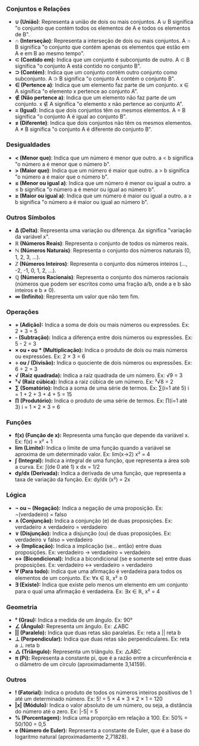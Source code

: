 ### Conjuntos e Relações

- **∪ (União)**: Representa a união de dois ou mais conjuntos. A ∪ B significa "o conjunto que contém todos os elementos de A e todos os elementos de B".
- **∩ (Interseção)**: Representa a interseção de dois ou mais conjuntos. A ∩ B significa "o conjunto que contém apenas os elementos que estão em A e em B ao mesmo tempo".
- **⊂ (Contido em)**: Indica que um conjunto é subconjunto de outro. A ⊂ B significa "o conjunto A está contido no conjunto B".
- **⊃ (Contém)**: Indica que um conjunto contém outro conjunto como subconjunto. A ⊃ B significa "o conjunto A contém o conjunto B".
- **∈ (Pertence a)**: Indica que um elemento faz parte de um conjunto. x ∈ A significa "o elemento x pertence ao conjunto A".
- **∉ (Não pertence a)**: Indica que um elemento não faz parte de um conjunto. x ∉ A significa "o elemento x não pertence ao conjunto A".
- **= (Igual)**: Indica que dois conjuntos têm os mesmos elementos. A = B significa "o conjunto A é igual ao conjunto B".
- **≠ (Diferente)**: Indica que dois conjuntos não têm os mesmos elementos. A ≠ B significa "o conjunto A é diferente do conjunto B".

### Desigualdades

- **< (Menor que)**: Indica que um número é menor que outro. a < b significa "o número a é menor que o número b".
- **> (Maior que)**: Indica que um número é maior que outro. a > b significa "o número a é maior que o número b".
- **≤ (Menor ou igual a)**: Indica que um número é menor ou igual a outro. a ≤ b significa "o número a é menor ou igual ao número b".
- **≥ (Maior ou igual a)**: Indica que um número é maior ou igual a outro. a ≥ b significa "o número a é maior ou igual ao número b".

### Outros Símbolos

- **Δ (Delta)**: Representa uma variação ou diferença. Δx significa "variação da variável x".
- **ℝ (Números Reais)**: Representa o conjunto de todos os números reais.
- **ℕ (Números Naturais)**: Representa o conjunto dos números naturais (0, 1, 2, 3, ...).
- **ℤ (Números Inteiros)**: Representa o conjunto dos números inteiros (..., -2, -1, 0, 1, 2, ...).
- **ℚ (Números Racionais)**: Representa o conjunto dos números racionais (números que podem ser escritos como uma fração a/b, onde a e b são inteiros e b ≠ 0).
- **∞ (Infinito)**: Representa um valor que não tem fim.

### Operações

- **+ (Adição):** Indica a soma de dois ou mais números ou expressões. Ex: 2 + 3 = 5
- **- (Subtração):** Indica a diferença entre dois números ou expressões. Ex: 5 - 2 = 3
- **× ou • ou \* (Multiplicação):** Indica o produto de dois ou mais números ou expressões. Ex: 2 × 3 = 6
- **÷ ou / (Divisão):** Indica o quociente de dois números ou expressões. Ex: 6 ÷ 2 = 3
- **√ (Raiz quadrada):** Indica a raiz quadrada de um número. Ex: √9 = 3
- **³√ (Raiz cúbica):** Indica a raiz cúbica de um número. Ex: ³√8 = 2
- **∑ (Somatório):** Indica a soma de uma série de termos. Ex: ∑(i=1 até 5) i = 1 + 2 + 3 + 4 + 5 = 15
- **∏ (Produtório):** Indica o produto de uma série de termos. Ex: ∏(i=1 até 3) i = 1 × 2 × 3 = 6

### Funções

- **f(x) (Função de x):** Representa uma função que depende da variável x. Ex: f(x) = x² + 1
- **lim (Limite):** Indica o limite de uma função quando a variável se aproxima de um determinado valor. Ex: lim(x→2) x² = 4
- **∫ (Integral):** Indica a integral de uma função, que representa a área sob a curva. Ex: ∫(de 0 até 1) x dx = 1/2
- **dy/dx (Derivada):** Indica a derivada de uma função, que representa a taxa de variação da função. Ex: dy/dx (x²) = 2x

### Lógica

- **¬ ou ~ (Negação):** Indica a negação de uma proposição. Ex: ¬(verdadeiro) = falso
- **∧ (Conjunção):** Indica a conjunção (e) de duas proposições. Ex: verdadeiro ∧ verdadeiro = verdadeiro
- **∨ (Disjunção):** Indica a disjunção (ou) de duas proposições. Ex: verdadeiro ∨ falso = verdadeiro
- **→ (Implicação):** Indica a implicação (se... então) entre duas proposições. Ex: verdadeiro → verdadeiro = verdadeiro
- **↔ (Bicondicional):** Indica a bicondicional (se e somente se) entre duas proposições. Ex: verdadeiro ↔ verdadeiro = verdadeiro
- **∀ (Para todo):** Indica que uma afirmação é verdadeira para todos os elementos de um conjunto. Ex: ∀x ∈ ℝ, x² ≥ 0
- **∃ (Existe):** Indica que existe pelo menos um elemento em um conjunto para o qual uma afirmação é verdadeira. Ex: ∃x ∈ ℝ, x² = 4

### Geometria

- **° (Grau):** Indica a medida de um ângulo. Ex: 90°
- **∠ (Ângulo):** Representa um ângulo. Ex: ∠ABC
- **|| (Paralelo):** Indica que duas retas são paralelas. Ex: reta a || reta b
- **⊥ (Perpendicular):** Indica que duas retas são perpendiculares. Ex: reta a ⊥ reta b
- **△ (Triângulo):** Representa um triângulo. Ex: △ABC
- **π (Pi):** Representa a constante pi, que é a razão entre a circunferência e o diâmetro de um círculo (aproximadamente 3,14159).

### Outros

- **! (Fatorial):** Indica o produto de todos os números inteiros positivos de 1 até um determinado número. Ex: 5! = 5 × 4 × 3 × 2 × 1 = 120
- **|x| (Módulo):** Indica o valor absoluto de um número, ou seja, a distância do número até o zero. Ex: |-5| = 5
- **% (Porcentagem):** Indica uma proporção em relação a 100. Ex: 50% = 50/100 = 0,5
- **e (Número de Euler):** Representa a constante de Euler, que é a base do logaritmo natural (aproximadamente 2,71828).
